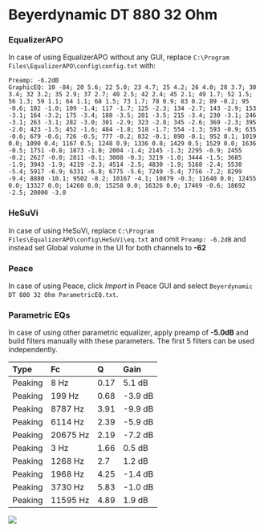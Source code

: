 # Beyerdynamic DT 880 32 Ohm

### EqualizerAPO
In case of using EqualizerAPO without any GUI, replace `C:\Program Files\EqualizerAPO\config\config.txt`
with:
```
Preamp: -6.2dB
GraphicEQ: 10 -84; 20 5.6; 22 5.0; 23 4.7; 25 4.2; 26 4.0; 28 3.7; 30 3.4; 32 3.2; 35 2.9; 37 2.7; 40 2.5; 42 2.4; 45 2.1; 49 1.7; 52 1.5; 56 1.3; 59 1.1; 64 1.1; 68 1.5; 73 1.7; 78 0.9; 83 0.2; 89 -0.2; 95 -0.6; 102 -1.0; 109 -1.4; 117 -1.7; 125 -2.3; 134 -2.7; 143 -2.9; 153 -3.1; 164 -3.2; 175 -3.4; 188 -3.5; 201 -3.5; 215 -3.4; 230 -3.1; 246 -3.1; 263 -3.1; 282 -3.0; 301 -2.9; 323 -2.8; 345 -2.6; 369 -2.3; 395 -2.0; 423 -1.5; 452 -1.6; 484 -1.8; 518 -1.7; 554 -1.3; 593 -0.9; 635 -0.6; 679 -0.6; 726 -0.5; 777 -0.2; 832 -0.1; 890 -0.1; 952 0.1; 1019 0.0; 1090 0.4; 1167 0.5; 1248 0.9; 1336 0.8; 1429 0.5; 1529 0.0; 1636 -0.5; 1751 -0.8; 1873 -1.0; 2004 -1.4; 2145 -1.3; 2295 -0.9; 2455 -0.2; 2627 -0.0; 2811 -0.1; 3008 -0.3; 3219 -1.0; 3444 -1.5; 3685 -1.9; 3943 -1.9; 4219 -2.3; 4514 -2.5; 4830 -1.9; 5168 -2.4; 5530 -5.4; 5917 -6.9; 6331 -6.8; 6775 -5.6; 7249 -5.4; 7756 -7.2; 8299 -9.4; 8880 -10.1; 9502 -8.2; 10167 -4.1; 10879 -0.3; 11640 0.0; 12455 0.0; 13327 0.0; 14260 0.0; 15258 0.0; 16326 0.0; 17469 -0.6; 18692 -2.5; 20000 -3.0
```

### HeSuVi
In case of using HeSuVi, replace `C:\Program Files\EqualizerAPO\config\HeSuVi\eq.txt` and omit `Preamp:
-6.2dB` and instead set Global volume in the UI for both channels to **-62**

### Peace
In case of using Peace, click *Import* in Peace GUI and select `Beyerdynamic DT 880 32 Ohm ParametricEQ.txt`.

### Parametric EQs
In case of using other parametric equalizer, apply preamp of **-5.0dB** and build filters manually with
these parameters. The first 5 filters can be used independently.

| Type    | Fc       |    Q | Gain    |
|:--------|:---------|:-----|:--------|
| Peaking | 8 Hz     | 0.17 | 5.1 dB  |
| Peaking | 199 Hz   | 0.68 | -3.9 dB |
| Peaking | 8787 Hz  | 3.91 | -9.9 dB |
| Peaking | 6114 Hz  | 2.39 | -5.9 dB |
| Peaking | 20675 Hz | 2.19 | -7.2 dB |
| Peaking | 3 Hz     | 1.66 | 0.5 dB  |
| Peaking | 1268 Hz  | 2.7  | 1.2 dB  |
| Peaking | 1968 Hz  | 4.25 | -1.4 dB |
| Peaking | 3730 Hz  | 5.83 | -1.0 dB |
| Peaking | 11595 Hz | 4.89 | 1.9 dB  |

![](https://raw.githubusercontent.com/jaakkopasanen/AutoEq/master/results/headphonecom/sbaf-serious/Beyerdynamic%20DT%20880%2032%20Ohm/Beyerdynamic%20DT%20880%2032%20Ohm.png)